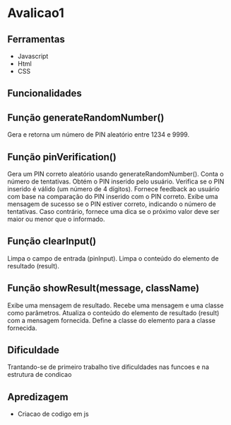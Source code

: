 # Avalicao1
## Ferramentas
- Javascript
- Html
- CSS

## Funcionalidades

## Função generateRandomNumber()
Gera e retorna um número de PIN aleatório entre 1234 e 9999.

## Função pinVerification()
Gera um PIN correto aleatório usando generateRandomNumber().
Conta o número de tentativas.
Obtém o PIN inserido pelo usuário.
Verifica se o PIN inserido é válido (um número de 4 dígitos).
Fornece feedback ao usuário com base na comparação do PIN inserido com o PIN correto.
Exibe uma mensagem de sucesso se o PIN estiver correto, indicando o número de tentativas.
Caso contrário, fornece uma dica se o próximo valor deve ser maior ou menor que o informado.

## Função clearInput()
Limpa o campo de entrada (pinInput).
Limpa o conteúdo do elemento de resultado (result).

## Função showResult(message, className)
Exibe uma mensagem de resultado.
Recebe uma mensagem e uma classe como parâmetros.
Atualiza o conteúdo do elemento de resultado (result) com a mensagem fornecida.
Define a classe do elemento para a classe fornecida.

## Dificuldade
Trantando-se de primeiro trabalho tive dificuldades nas funcoes e na estrutura de condicao

## Apredizagem 
- Criacao de codigo em js
